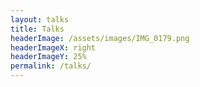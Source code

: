 ```yaml
---
layout: talks
title: Talks
headerImage: /assets/images/IMG_0179.png
headerImageX: right
headerImageY: 25%
permalink: /talks/
---
```

